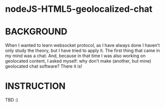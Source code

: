 nodeJS-HTML5-geolocalized-chat
==============================


BACKGROUND
==========
When I wanted to learn websocket protocol, as I have always done I haven’t only study the theory, but I have tried to apply it. The first thing that came in my mind was a chat. And, because in that time I was also working on geolocated content, I asked myself: why don’t make (another, but mine) geolocated chat software? There it is!



INSTRUCTION
===========
TBD :)
